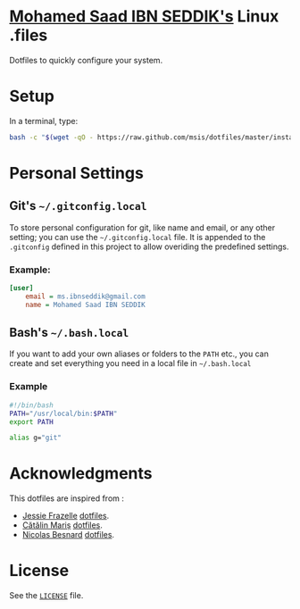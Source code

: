 [Mohamed Saad IBN SEDDIK's](https://github.com/msis) Linux .files
=================================================================

Dotfiles to quickly configure your system. 

# Setup
In a terminal, type:
```bash
bash -c "$(wget -qO - https://raw.github.com/msis/dotfiles/master/install.sh)"
```

# Personal Settings
## Git's `~/.gitconfig.local`
To store personal configuration for git, like name and email, or any other setting; you can use the `~/.gitconfig.local` file.
It is appended to the `.gitconfig` defined in this project to allow overiding the predefined settings.

### Example:
```ini
[user]
	email = ms.ibnseddik@gmail.com
	name = Mohamed Saad IBN SEDDIK
```

## Bash's `~/.bash.local`
If you want to add your own aliases or folders to the `PATH` etc., you can create and set everything you need in a local file in `~/.bash.local`
### Example
```bash
#!/bin/bash
PATH="/usr/local/bin:$PATH"
export PATH

alias g="git"
```  

# Acknowledgments
This dotfiles are inspired from :
- [Jessie Frazelle](https://github.com/jfrazelle) [dotfiles](https://github.com/jfrazelle/dotfiles).
- [Cătălin Mariș](https://github.com/alrra) [dotfiles](https://github.com/alrra/dotfiles).
- [Nicolas Besnard](https://github.com/nicolas-besnard) [dotfiles](https://github.com/nicolas-besnard/linux-dotfiles).

# License
See the [`LICENSE`](LICENSE) file.